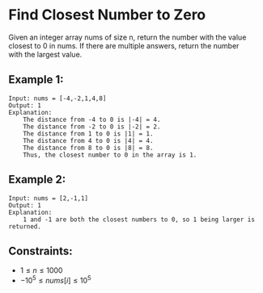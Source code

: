 # Find Closest Number to Zero

Given an integer array nums of size n, return the number with the value  
closest to 0 in nums. If there are multiple answers, return the number  
with the largest value.

 

## Example 1:

    Input: nums = [-4,-2,1,4,8]
    Output: 1
    Explanation:
        The distance from -4 to 0 is |-4| = 4.
        The distance from -2 to 0 is |-2| = 2.
        The distance from 1 to 0 is |1| = 1.
        The distance from 4 to 0 is |4| = 4.
        The distance from 8 to 0 is |8| = 8.
        Thus, the closest number to 0 in the array is 1.

## Example 2:

    Input: nums = [2,-1,1]
    Output: 1
    Explanation: 
        1 and -1 are both the closest numbers to 0, so 1 being larger is returned.
        
        
        
## Constraints:

* $1 \le n \le 1000$
* $-10^5 \le nums[i] \le 10^5$

